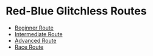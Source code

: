# Red-Blue Glitchless Routes

* [Beginner Route](beginner-route/)
* [Intermediate Route](intermediate-route/)
* [Advanced Route](advanced-route/)
* [Race Route](race-route/)
